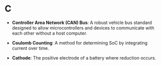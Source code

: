 # C

- **Controller Area Network (CAN) Bus**: A robust vehicle bus standard designed to allow microcontrollers and devices to communicate with each other without a host computer.

- **Coulomb Counting**: A method for determining SoC by integrating current over time.  

- **Cathode**: The positive electrode of a battery where reduction occurs.  